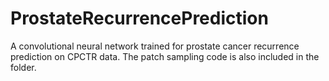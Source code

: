 # ProstateRecurrencePrediction
A convolutional neural network trained for prostate cancer recurrence prediction on CPCTR data. The patch sampling code is also included in the folder.
